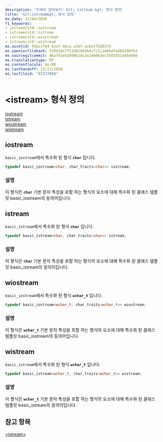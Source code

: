 ```yaml
---
description: '자세히 알아보기: &lt; istream &gt; 형식 정의'
title: '&lt;istream&gt; 형식 정의'
ms.date: 11/04/2016
f1_keywords:
- istream/std::iostream
- istream/std::istream
- istream/std::wiostream
- istream/std::wistream
ms.assetid: 55bc1f84-53a7-46ca-a36f-ac6ef75d0374
ms.openlocfilehash: 576d1be7733a01689b4cfc511049dfad89390f63
ms.sourcegitcommit: d6af41e42699628c3e2e6063ec7b03931a49a098
ms.translationtype: MT
ms.contentlocale: ko-KR
ms.lasthandoff: 12/11/2020
ms.locfileid: "97277858"
---
```

# <a name="ltistreamgt-typedefs"></a>&lt;istream&gt; 형식 정의

[iostream](#iostream)\
[istream](#istream)\
[wiostream](#wiostream)\
[wistream](#wistream)

## <a name="iostream"></a><a name="iostream"></a> iostream

`basic_iostream`에서 특수화 된 형식 **`char`** 입니다.

```cpp
typedef basic_iostream<char, char_traits<char>> iostream;
```

### <a name="remarks"></a>설명

이 형식은 [](../standard-library/basic-iostream-class.md) **`char`** 기본 문자 특성을 포함 하는 형식의 요소에 대해 특수화 된 클래스 템플릿 basic_iostream의 동의어입니다.

## <a name="istream"></a><a name="istream"></a> istream

`basic_istream`에서 특수화 된 형식 **`char`** 입니다.

```cpp
typedef basic_istream<char, char_traits<char>> istream;
```

### <a name="remarks"></a>설명

이 형식은 [](../standard-library/basic-istream-class.md) **`char`** 기본 문자 특성을 포함 하는 형식의 요소에 대해 특수화 된 클래스 템플릿 basic_istream의 동의어입니다.

## <a name="wiostream"></a><a name="wiostream"></a> wiostream

`basic_iostream`에서 특수화 된 형식 **`wchar_t`** 입니다.

```cpp
typedef basic_iostream<wchar_t, char_traits<wchar_t>> wiostream;
```

### <a name="remarks"></a>설명

이 형식은 [](../standard-library/basic-iostream-class.md) **`wchar_t`** 기본 문자 특성을 포함 하는 형식의 요소에 대해 특수화 된 클래스 템플릿 basic_iostream의 동의어입니다.

## <a name="wistream"></a><a name="wistream"></a> wistream

`basic_istream`에서 특수화 된 형식 **`wchar_t`** 입니다.

```cpp
typedef basic_istream<wchar_t, char_traits<wchar_t>> wistream;
```

### <a name="remarks"></a>설명

이 형식은 [](../standard-library/basic-istream-class.md) **`wchar_t`** 기본 문자 특성을 포함 하는 형식의 요소에 대해 특수화 된 클래스 템플릿 basic_istream의 동의어입니다.

## <a name="see-also"></a>참고 항목

[\<istream>](../standard-library/istream.md)
